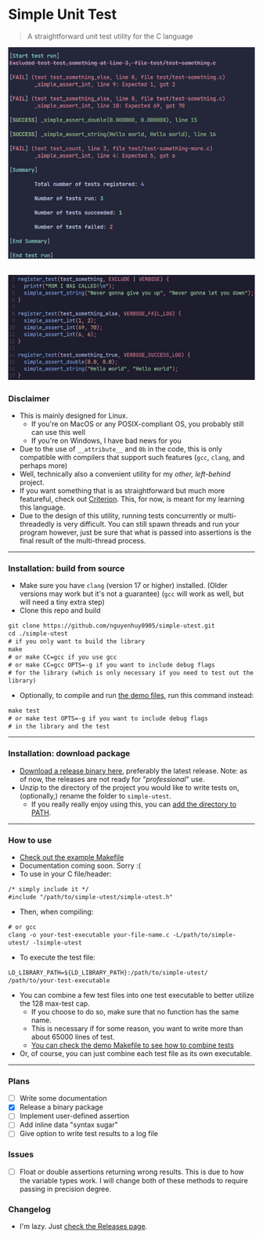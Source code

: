 # Simple Unit Test
> A straightforward unit test utility for the C language

![Output demo](./doc/img/output-demo.jpg)

![Syntax demo](./doc/img/testfile-demo.jpg)
---
### Disclaimer
- This is mainly designed for Linux.
    - If you're on MacOS or any POSIX-compliant OS, you probably still can use this well
    - If you're on Windows, I have bad news for you
- Due to the use of `__attribute__` and `0b` in the code, this is only compatible with compilers that support such features (`gcc`, `clang`, and perhaps more)
- Well, technically also a convenient utility for my _other, left-behind_ project.
- If you want something that is as straightforward but much more featureful, check out [Criterion](https://github.com/Snaipe/Criterion). This, for now, is meant for my learning this language.
- Due to the design of this utility, running tests concurrently or multi-threadedly is very difficult. You can still spawn threads and run your program however, just be sure that what is passed into assertions is the final result of the multi-thread process.
---
### Installation: build from source
- Make sure you have `clang` (version 17 or higher) installed. (Older versions may work but it's not a guarantee) (`gcc` will work as well, but will need a tiny extra step)
- Clone this repo and build
```
git clone https://github.com/nguyenhuy0905/simple-utest.git
cd ./simple-utest
# if you only want to build the library
make 
# or make CC=gcc if you use gcc
# or make CC=gcc OPTS=-g if you want to include debug flags 
# for the library (which is only necessary if you need to test out the library)
```
- Optionally, to compile and run [the demo files](./test/), run this command instead:
```
make test
# or make test OPTS=-g if you want to include debug flags 
# in the library and the test
```
---
### Installation: download package
- [Download a release binary here](https://github.com/nguyenhuy0905/simple-utest/releases), preferably the latest release. Note: as of now, the releases are not ready for "_professional_" use.
- Unzip to the directory of the project you would like to write tests on, (optionally,) rename the folder to `simple-utest`.
    - If you really really enjoy using this, you can [add the directory to PATH](https://phoenixnap.com/kb/linux-add-to-path).
---
### How to use
- [Check out the example Makefile](./Maketest.example.mk)
- Documentation coming soon. Sorry :(
- To use in your C file/header:
```
/* simply include it */
#include "/path/to/simple-utest/simple-utest.h"
```
- Then, when compiling:
```
# or gcc
clang -o your-test-executable your-file-name.c -L/path/to/simple-utest/ -lsimple-utest
```
- To execute the test file:
```
LD_LIBRARY_PATH=${LD_LIBRARY_PATH}:/path/to/simple-utest/ /path/to/your-test-executable
```
- You can combine a few test files into one test executable to better utilize the 128 max-test cap.
    - If you choose to do so, make sure that no function has the same name.
    - This is necessary if for some reason, you want to write more than about 65000 lines of test.
    - [You can check the demo Makefile to see how to combine tests](./Maketest.example.mk)
- Or, of course, you can just combine each test file as its own executable.
---
### Plans
- [ ] Write some documentation
- [x] Release a binary package
- [ ] Implement user-defined assertion
- [ ] Add inline data "syntax sugar"
- [ ] Give option to write test results to a log file
### Issues
- [ ] Float or double assertions returning wrong results. This is due to how the variable types work. I will change both of these methods to require passing in precision degree.
### Changelog
- I'm lazy. Just [check the Releases page](https://github.com/nguyenhuy0905/simple-utest/releases).
